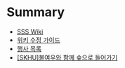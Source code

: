 # Summary

* [SSS Wiki](README.md)
* [위키 수정 가이드](HowToEdit.md)
* [행사 목록](events/index.md)
* [\[SKHU\]불여우와 함께 숲으로 들어가기](skhu-forest-with-firefox.md)
